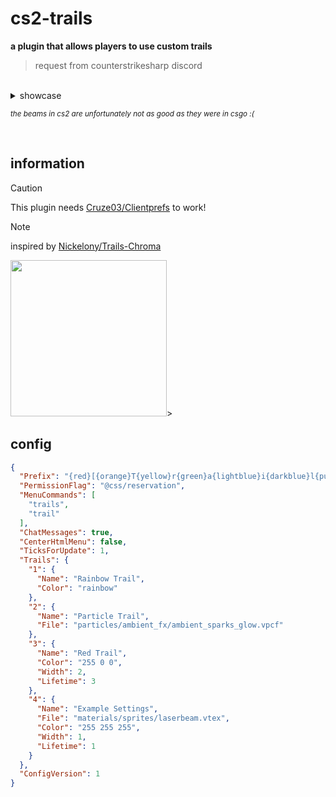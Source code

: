 # cs2-trails
**a plugin that allows players to use custom trails**
> request from counterstrikesharp discord

<br>

<details>
	<summary>showcase</summary>
	<img src="https://media.discordapp.net/attachments/1039451649254629406/1266039352040099942/image.png?ex=66a3b287&is=66a26107&hm=491ee4c3ceaecad73e95b973e37966e2b09df2388700cfd04831cc96bb7bac8b&=&format=webp&quality=lossless" width="100"> <br>
	<img src="https://media.discordapp.net/attachments/1039451649254629406/1266039408839102534/image.png?ex=66a3b294&is=66a26114&hm=f306254d49a47b4b8e9714604e430ed2e8277e8e1cb85a2bcea00bfc0719ee4b&=&format=webp&quality=lossless" width="150"> <br>
	<img src="https://media.discordapp.net/attachments/1039451649254629406/1266015953544810506/image.png?ex=66a39cbc&is=66a24b3c&hm=76d6e30e347ded99c9cc9b70cca140d9c325c3a612904858cb5c88f88052cb0c&=&format=webp&quality=lossless" width="200"> <br>
	<img src="https://media.discordapp.net/attachments/1039451649254629406/1266015954073026631/image.png?ex=66a39cbc&is=66a24b3c&hm=4b1ec986649bcba773d92ad3ffc0b94f3a113274ebf8ae1c18e44a484c0d3f2f&=&format=webp&quality=lossless" width="250"> <br>
	<img src="https://media.discordapp.net/attachments/1039451649254629406/1266015954517889115/image.png?ex=66a39cbc&is=66a24b3c&hm=d16ceb95c5ae4e75cf84892ba44440125f4fd65629dc27401097ae5e9cd86874&=&format=webp&quality=lossless" width="250"> <br>
	<img src="https://media.discordapp.net/attachments/1266024113152200809/1266036352282263582/image.png?ex=66a3afbc&is=66a25e3c&hm=aea46d73f97edc442f556da0808c5bd757a172dcf9b37949e8a422f0334c2c4a&=&format=webp&quality=lossless" width="250"> <br>
</details>

<small>*the beams in cs2 are unfortunately not as good as they were in csgo :(*</small>

<br>

## information

> [!CAUTION]
> This plugin needs [Cruze03/Clientprefs](https://github.com/Cruze03/Clientprefs) to work!

> [!NOTE]
> inspired by [Nickelony/Trails-Chroma](https://github.com/Nickelony/Trails-Chroma)

<img src="https://media.discordapp.net/attachments/1051988905320255509/1146537451750432778/ezgif.com-video-to-gif_2.gif?ex=66a359f6&is=66a20876&hm=768e346857f44792cf5b2917fe55b525522029ecccac95bb765b881baa6660d7&" width="250">>

## config
```json
{
  "Prefix": "{red}[{orange}T{yellow}r{green}a{lightblue}i{darkblue}l{purple}s{red}]",
  "PermissionFlag": "@css/reservation",
  "MenuCommands": [
    "trails",
    "trail"
  ],
  "ChatMessages": true,
  "CenterHtmlMenu": false,
  "TicksForUpdate": 1,
  "Trails": {
    "1": {
      "Name": "Rainbow Trail",
      "Color": "rainbow"
    },
    "2": {
      "Name": "Particle Trail",
      "File": "particles/ambient_fx/ambient_sparks_glow.vpcf"
    },
    "3": {
      "Name": "Red Trail",
      "Color": "255 0 0",
      "Width": 2,
      "Lifetime": 3
    },
    "4": {
      "Name": "Example Settings",
      "File": "materials/sprites/laserbeam.vtex",
      "Color": "255 255 255",
      "Width": 1,
      "Lifetime": 1
    }
  },
  "ConfigVersion": 1
}
```
